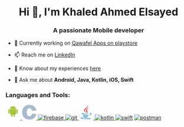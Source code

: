 <h1 align="center">Hi 👋, I'm Khaled Ahmed Elsayed</h1>
<h3 align="center">A passionate Mobile developer</h3>

- 🔭 Currently working on [Qawafel Apps on playstore](https://play.google.com/store/apps/developer?id=Qawafel)

- 📫 Reach me on [LinkedIn](https://www.linkedin.com/in/khaled-ahmed-elsayed)

- 📄 Know about my experiences [here](https://drive.google.com/file/d/1nAxV2a8A2jLLEHAJPAK-mfIyNv0hQvwp/view?usp=drive_link)
  
- 💬 Ask me about **Android, Java, Kotlin, iOS, Swift**

<h3 align="left">Languages and Tools:</h3>
<p align="left"> <a href="https://developer.android.com" target="_blank" rel="noreferrer"> <img src="https://raw.githubusercontent.com/devicons/devicon/master/icons/android/android-original-wordmark.svg" alt="android" width="40" height="40"/> </a> <a href="https://www.cprogramming.com/" target="_blank" rel="noreferrer"> <img src="https://raw.githubusercontent.com/devicons/devicon/master/icons/c/c-original.svg" alt="c" width="40" height="40"/> </a> <a href="https://firebase.google.com/" target="_blank" rel="noreferrer"> <img src="https://www.vectorlogo.zone/logos/firebase/firebase-icon.svg" alt="firebase" width="40" height="40"/> </a> <a href="https://git-scm.com/" target="_blank" rel="noreferrer"> <img src="https://www.vectorlogo.zone/logos/git-scm/git-scm-icon.svg" alt="git" width="40" height="40"/> </a> <a href="https://www.java.com" target="_blank" rel="noreferrer"> <img src="https://raw.githubusercontent.com/devicons/devicon/master/icons/java/java-original.svg" alt="java" width="40" height="40"/> </a> <a href="https://kotlinlang.org" target="_blank" rel="noreferrer"> <img src="https://www.vectorlogo.zone/logos/kotlinlang/kotlinlang-icon.svg" alt="kotlin" width="40" height="40"/> <a href="https://swift.org" target="_blank" rel="noreferrer"> <img src="https://www.vectorlogo.zone/logos/swift/swift-icon.svg" alt="swift" width="40" height="40"/></a> <a href="https://postman.com" target="_blank" rel="noreferrer"> <img src="https://www.vectorlogo.zone/logos/getpostman/getpostman-icon.svg" alt="postman" width="40" height="40"/> </a> </p>
